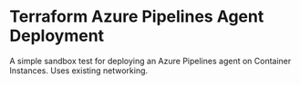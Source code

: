 # Terraform Azure Pipelines Agent Deployment

A simple sandbox test for deploying an Azure Pipelines agent on Container Instances. Uses existing networking.
